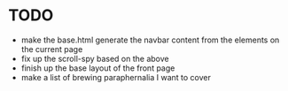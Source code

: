 # TODO

* make the base.html generate the navbar content from the elements on the current page
* fix up the scroll-spy based on the above
* finish up the base layout of the front page
* make a list of brewing paraphernalia I want to cover

